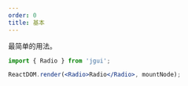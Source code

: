 ```yaml
---
order: 0
title: 基本
---
```


最简单的用法。

````jsx
import { Radio } from 'jgui';

ReactDOM.render(<Radio>Radio</Radio>, mountNode);
````

